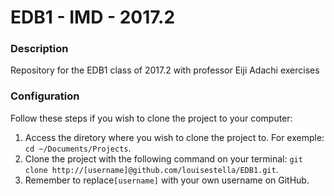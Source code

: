 EDB1 - IMD - 2017.2
===================


### Description

Repository for the EDB1 class of 2017.2 with professor Eiji Adachi exercises


### Configuration

Follow these steps if you wish to clone the project to your computer:

1. Access the diretory where you wish to clone the project to. For exemple: `cd ~/Documents/Projects`.
2. Clone the project with the following command on your terminal: `git clone http://[username]@github.com/louisestella/EDB1.git`.
3. Remember to replace`[username]` with your own username on GitHub.
